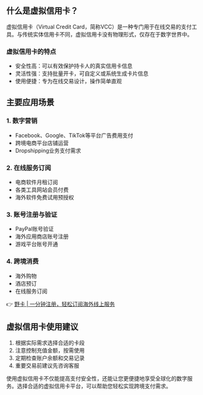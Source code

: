 ## 什么是虚拟信用卡？

虚拟信用卡（Virtual Credit Card，简称VCC）是一种专门用于在线交易的支付工具。与传统实体信用卡不同，虚拟信用卡没有物理形式，仅存在于数字世界中。

### 虚拟信用卡的特点

- 安全性高：可以有效保护持卡人的真实信用卡信息
- 灵活性强：支持批量开卡，可自定义或系统生成卡片信息
- 使用便捷：专为在线交易设计，操作简单直观

## 主要应用场景

### 1. 数字营销
- Facebook、Google、TikTok等平台广告费用支付
- 跨境电商平台店铺运营
- Dropshipping业务支付需求

### 2. 在线服务订阅
- 电商软件月租订阅
- 各类工具网站会员付费
- 海外软件免费试用预授权

### 3. 账号注册与验证
- PayPal账号验证
- 海外应用商店账号注册
- 游戏平台账号开通

### 4. 跨境消费
- 海外购物
- 酒店预订
- 在线服务订阅

👉 [野卡 | 一分钟注册，轻松订阅海外线上服务](https://bit.ly/bewildcard)

## 虚拟信用卡使用建议

1. 根据实际需求选择合适的卡段
2. 注意控制充值金额，按需使用
3. 定期检查账户余额和交易记录
4. 重要交易前建议先咨询客服

使用虚拟信用卡不仅能提高支付安全性，还能让您更便捷地享受全球化的数字服务。选择合适的虚拟信用卡平台，可以帮助您轻松实现跨境支付需求。